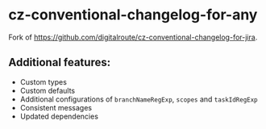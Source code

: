 # cz-conventional-changelog-for-any

Fork of https://github.com/digitalroute/cz-conventional-changelog-for-jira.

## Additional features:

- Custom types
- Custom defaults
- Additional configurations of `branchNameRegExp`, `scopes` and `taskIdRegExp`
- Consistent messages
- Updated dependencies
